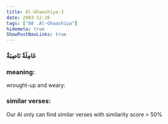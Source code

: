 ```yaml
---
title: Al-Ghaashiya:3
date: 2003-12-26
tags: ["88 .Al-Ghaashiya"]
hidemeta: true 
ShowPostNavLinks: true 
---
```

### عَامِلَةٌ نَاصِبَةٌ
### meaning: 
wrought-up and weary:
### similar verses: 

Our AI only can find similar verses with similarity score > 50% 




